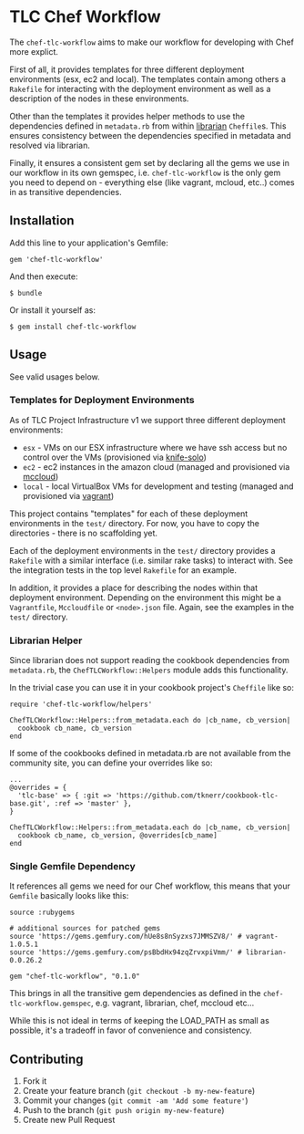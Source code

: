 # TLC Chef Workflow

The `chef-tlc-workflow` aims to make our workflow for developing with Chef more explict.

First of all, it provides templates for three different deployment environments (esx, ec2 and local). The templates contain among others a `Rakefile` for interacting with the deployment environment as well as a description of the nodes in these environments.

Other than the templates it provides helper methods to use the dependencies defined in `metadata.rb` from within [librarian](https://github.com/applicationsonline/librarian) `Cheffile`s. This ensures consistency between the dependencies specified in metadata and resolved via librarian. 

Finally, it ensures a consistent gem set by declaring all the gems we use in our workflow in its own gemspec, i.e. `chef-tlc-workflow` is the only gem you need to depend on - everything else (like vagrant, mcloud, etc..) comes in as transitive dependencies.

## Installation

Add this line to your application's Gemfile:

    gem 'chef-tlc-workflow'

And then execute:

    $ bundle

Or install it yourself as:

    $ gem install chef-tlc-workflow


## Usage

See valid usages below.

### Templates for Deployment Environments

As of TLC Project Infrastructure v1 we support three different deployment environments:

 * `esx` - VMs on our ESX infrastructure where we have ssh access but no control over the VMs (provisioned via [knife-solo](http://matschaffer.github.com/knife-solo/)) 
 * `ec2` - ec2 instances in the amazon cloud (managed and provisioned via [mccloud](https://github.com/jedi4ever/mccloud))
 * `local` - local VirtualBox VMs for development and testing (managed and provisioned via [vagrant](http://vagrantup.com))

This project contains "templates" for each of these deployment environments in the `test/` directory. For now, you have to copy the directories - there is no scaffolding yet. 

Each of the deployment environments in the `test/` directory provides a `Rakefile` with a similar interface (i.e. similar rake tasks) to interact with. See the integration tests in the top level `Rakefile` for an example.

In addition, it provides a place for describing the nodes within that deployment environment. Depending on the environment this might be a `Vagrantfile`, `Mccloudfile` or `<node>.json` file. Again, see the examples in the `test/` directory. 

### Librarian Helper

Since librarian does not support reading the cookbook dependencies from `metadata.rb`, the `ChefTLCWorkflow::Helpers` module adds this functionality.

In the trivial case you can use it in your cookbook project's `Cheffile` like so:

    require 'chef-tlc-workflow/helpers'

    ChefTLCWorkflow::Helpers::from_metadata.each do |cb_name, cb_version|
      cookbook cb_name, cb_version
    end

If some of the cookbooks defined in metadata.rb are not available from the community site, you can define your overrides like so: 

    ...
    @overrides = {
      'tlc-base' => { :git => 'https://github.com/tknerr/cookbook-tlc-base.git', :ref => 'master' },
    }

    ChefTLCWorkflow::Helpers::from_metadata.each do |cb_name, cb_version|
      cookbook cb_name, cb_version, @overrides[cb_name]
    end


### Single Gemfile Dependency

It references all gems we need for our Chef workflow, this means that your `Gemfile` basically looks like this:

```
source :rubygems

# additional sources for patched gems
source 'https://gems.gemfury.com/hUe8s8nSyzxs7JMMSZV8/' # vagrant-1.0.5.1
source 'https://gems.gemfury.com/psBbdHx94zqZrvxpiVmm/' # librarian-0.0.26.2

gem "chef-tlc-workflow", "0.1.0"
```

This brings in all the transitive gem dependencies as defined in the `chef-tlc-workflow.gemspec`, e.g. vagrant, librarian, chef, mccloud etc...

While this is not ideal in terms of keeping the LOAD_PATH as small as possible, it's a tradeoff in favor of convenience and consistency.


## Contributing

1. Fork it
2. Create your feature branch (`git checkout -b my-new-feature`)
3. Commit your changes (`git commit -am 'Add some feature'`)
4. Push to the branch (`git push origin my-new-feature`)
5. Create new Pull Request
